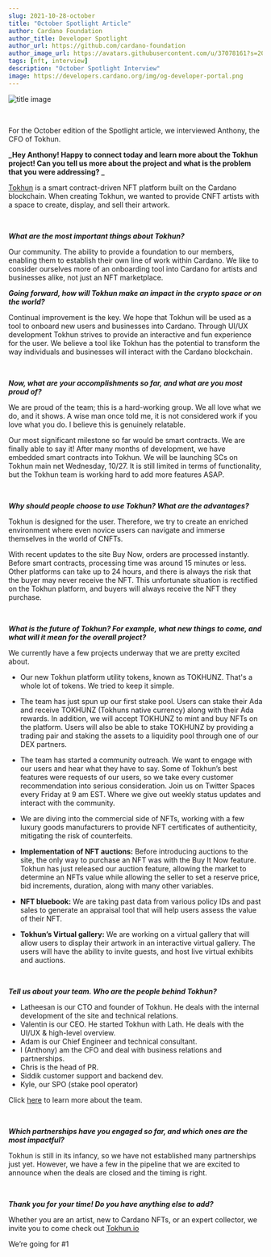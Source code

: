 ```yaml
---
slug: 2021-10-28-october
title: "October Spotlight Article"
author: Cardano Foundation
author_title: Developer Spotlight
author_url: https://github.com/cardano-foundation
author_image_url: https://avatars.githubusercontent.com/u/37078161?s=200&v=4
tags: [nft, interview]
description: "October Spotlight Interview"
image: https://developers.cardano.org/img/og-developer-portal.png
---
```


![title image](/img/devblog/tokhun.png)

<br />

For the October edition of the Spotlight article, we interviewed Anthony, the CFO of Tokhun.
<br />

**_Hey Anthony! Happy to connect today and learn more about the Tokhun project! Can you tell us more about the project and what is the problem that you were addressing? _**

[Tokhun](https://tokhun.io/) is a smart contract-driven NFT platform built on the Cardano blockchain. When creating Tokhun, we wanted to provide CNFT artists with a space to create, display, and sell their artwork. 

<br />

<!-- truncate -->


**_What are the most important things about Tokhun?_**

Our community. The ability to provide a foundation to our members, enabling them to establish their own line of work within Cardano. We like to consider ourselves more of an onboarding tool into Cardano for artists and businesses alike, not just an NFT marketplace.
<br />

**_Going forward, how will Tokhun make an impact in the crypto space or on the world?_**

Continual improvement is the key.  We hope that Tokhun will be used as a tool to onboard new users and businesses into Cardano. Through UI/UX development Tokhun strives to provide an interactive and fun experience for the user. We believe a tool like Tokhun has the potential to transform the way individuals and businesses will interact with the Cardano blockchain. 

<br />

**_Now, what are your accomplishments so far, and what are you most proud of?_**

We are proud of the team; this is a hard-working group. We all love what we do, and it shows. A wise man once told me, it is not considered work if you love what you do. I believe this is genuinely relatable.

Our most significant milestone so far would be smart contracts. We are finally able to say it! After many months of development, we have embedded smart contracts into Tokhun. We will be launching SCs on Tokhun main net Wednesday, 10/27.  It is still limited in terms of functionality, but the Tokhun team is working hard to add more features ASAP.

<br />

**_Why should people choose to use Tokhun? What are the advantages?_**

Tokhun is designed for the user. Therefore, we try to create an enriched environment where even novice users can navigate and immerse themselves in the world of CNFTs. 

With recent updates to the site Buy Now, orders are processed instantly. Before smart contracts, processing time was around 15 minutes or less. Other platforms can take up to 24 hours, and there is always the risk that the buyer may never receive the NFT. This unfortunate situation is rectified on the Tokhun platform, and buyers will always receive the NFT they purchase. 


<br />

**_What is the future of Tokhun? For example, what new things to come, and what will it mean for the overall project?_**

We currently have a few projects underway that we are pretty excited about.

- Our new Tokhun platform utility tokens, known as TOKHUNZ. That's a whole lot of tokens. We tried to keep it simple. 

- The team has just spun up our first stake pool. Users can stake their Ada and receive TOKHUNZ (Tokhuns native currency) along with their Ada rewards. In addition, we will accept TOKHUNZ to mint and buy NFTs on the platform. Users will also be able to stake TOKHUNZ by providing a trading pair and staking the assets to a liquidity pool through one of our DEX partners.

- The team has started a community outreach. We want to engage with our users and hear what they have to say. Some of Tokhun’s best features were requests of our users, so we take every customer recommendation into serious consideration. Join us on Twitter Spaces every Friday at 9 am EST. Where we give out weekly status updates and interact with the community.

- We are diving into the commercial side of NFTs, working with a few luxury goods manufacturers to provide NFT certificates of authenticity, mitigating the risk of counterfeits. 

- **Implementation of NFT auctions:** Before introducing auctions to the site, the only way to purchase an NFT was with the Buy It Now feature. Tokhun has just released our auction feature, allowing the market to determine an NFTs value while allowing the seller to set a reserve price, bid increments, duration, along with many other variables. 

- **NFT bluebook:** We are taking past data from various policy IDs and past sales to generate an appraisal tool that will help users assess the value of their NFT. 

- **Tokhun’s Virtual gallery:** We are working on a virtual gallery that will allow users to display their artwork in an interactive virtual gallery. The users will have the ability to invite guests, and host live virtual exhibits and auctions. 


<br />

**_Tell us about your team. Who are the people behind Tokhun?_**

- Latheesan is our CTO and founder of Tokhun. He deals with the internal development of the site and technical relations. 
- Valentin is our CEO. He started Tokhun with Lath. He deals with the UI/UX & high-level overview.
- Adam is our Chief Engineer and technical consultant.
- I (Anthony) am the CFO and deal with business relations and partnerships. 
- Chris is the head of PR.
- Siddik customer support and backend dev.
- Kyle, our SPO (stake pool operator)
 
Click [here](https://tokhun.io/) to learn more about the team. 

<br />

**_Which partnerships have you engaged so far, and which ones are the most impactful?_**

Tokhun is still in its infancy, so we have not established many partnerships just yet. However, we have a few in the pipeline that we are excited to announce when the deals are closed and the timing is right. 

<br />

**_Thank you for your time! Do you have anything else to add?_**

Whether you are an artist, new to Cardano NFTs, or an expert collector, we invite you to come check out [Tokhun.io](https://tokhun.io/)

We’re going for #1

<br />

